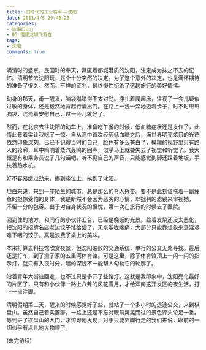 ```yaml
---
title: 旧时代的工业将军——沈阳
date: 2011/4/5 20:46:25
categories:
- 航海日志🚢
- 05_但使龙城飞将在
tags:
- 沈阳
comments: true
---
```


满清时的盛京，民国时的奉天，藏匿着都城潜质的沈阳，注定成为抹之不去的记忆。清明节去沈阳玩，是个十分突然的决定。为了这个意外的决定，也是满怀期待的准备了很久。然而，不祥的征兆，最终慢性扼杀了这趟旅行的美好情愫。

动身的那天，甫一醒来，脑袋嗡嗡得不太对劲。挣扎着爬起床，注视了一会儿疑似过敏的身体，还是毅然地背起行囊出门。在路上一浅一深地迈着步子，时不时甩甩脑袋，混沌着安慰自己，过一会儿就好了。

然而，在北京去往沈阳的动车上，准备吃午餐的时候，低血糖症状还是发作了，此情此景着实让我吃了一惊。自从高中首次经历低血糖之后，满世界明亮炫目的光芒依然印象深刻。已经不记得当时的自己，脸色有多么苍白了，模糊的视野里只有路人的轮廓，耳中鸣响着蒸汽轰鸣的回声，似乎马上就要失去了视觉和听觉了。我大概是有和乘务员说了几句话吧，听不见自己的声音，只能感觉到脚还踩着地板，手扶着热水机。

好不容易缓过劲来，挪到座位上，挨到了沈阳。

坦白来说，来到一座陌生的城市，总是那么的令人兴奋。要不是此刻证拖着一副疲惫的担惊受怕的身体，我是断然不会因为恶劣的心情，以批判的滤镜来审视她， 不留一分的包容。出于对自身状况的担忧，第一次在旅行的时候去了医院。

回到住的地方，和同行的小伙伴汇合，已经是晚饭的光景。趁着发烧还没太恶化，把沈阳的招牌名店老边饺子馆给尝了，无奈喉咙疼痛，大部分只能靠想象来意淫艰难下咽的饺子，真是浪费了桌上的美味。

本来打算去科技馆欣赏夜景，但沈阳破败的交通系统，单行的公交无处寻找。最后还是打车，到了搬了家的五里河体育馆。可是这里，除了体育馆顶上一闪一闪的指示灯，就只有入夜时分，暗的深浅不一能帮人勾勒它的轮廓了。

沿着青年大街往回走，也不过只是多开了些路灯。这就是我印象中，沈阳亮化最好的片区了，只有和小伙伴一路上八卦的风花雪月，才给浑南这开发区的夜生活，打上一点注脚。

清明假期第二天，醒来的时候感觉好了些，就站了一个多小时的远途公交，来到棋盘山。虽然自己着实萎靡，一路上还是不忘对眼前晃晃而过的景色评头论足一番。等到进了棋盘山的大门，才惊讶地发现，对于只能靠脚行走的我们来说，眼前的一切似乎有点儿地大物博了。

(未完待续)